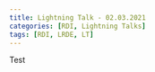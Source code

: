 ```yaml
---
title: Lightning Talk - 02.03.2021
categories: [RDI, Lightning Talks]
tags: [RDI, LRDE, LT]
---
```


Test
